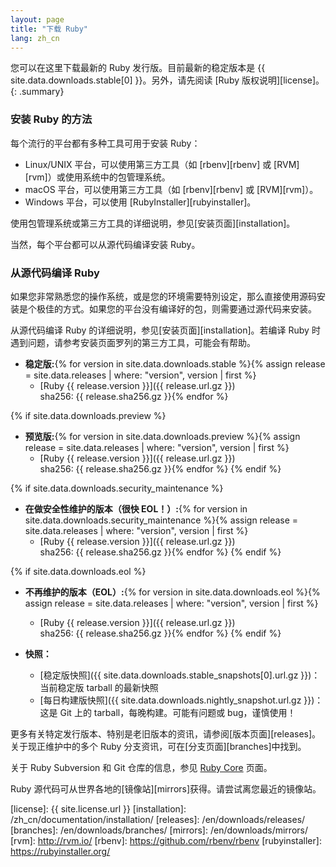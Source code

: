 ```yaml
---
layout: page
title: "下载 Ruby"
lang: zh_cn
---
```


您可以在这里下载最新的 Ruby 发行版。目前最新的稳定版本是
{{ site.data.downloads.stable[0] }}。另外，请先阅读 [Ruby 版权说明][license]。
{: .summary}

### 安装 Ruby 的方法

每个流行的平台都有多种工具可用于安装 Ruby：

* Linux/UNIX 平台，可以使用第三方工具（如 [rbenv][rbenv] 或 [RVM][rvm]）或使用系统中的包管理系统。
* macOS 平台，可以使用第三方工具（如 [rbenv][rbenv] 或 [RVM][rvm]）。
* Windows 平台，可以使用 [RubyInstaller][rubyinstaller]。

使用包管理系统或第三方工具的详细说明，参见[安装页面][installation]。

当然，每个平台都可以从源代码编译安装 Ruby。

### 从源代码编译 Ruby

如果您非常熟悉您的操作系统，或是您的环境需要特別设定，那么直接使用源码安装是个极佳的方式。如果您的平台没有编译好的包，则需要通过源代码来安装。

从源代码编译 Ruby 的详细说明，参见[安装页面][installation]。若编译 Ruby 时遇到问题，请参考安装页面罗列的第三方工具，可能会有帮助。

* **稳定版:**{% for version in site.data.downloads.stable %}{% assign release = site.data.releases | where: "version", version | first %}
  * [Ruby {{ release.version }}]({{ release.url.gz }})<br>
    sha256: {{ release.sha256.gz }}{% endfor %}

{% if site.data.downloads.preview %}
* **预览版:**{% for version in site.data.downloads.preview %}{% assign release = site.data.releases | where: "version", version | first %}
  * [Ruby {{ release.version }}]({{ release.url.gz }})<br>
    sha256: {{ release.sha256.gz }}{% endfor %}
{% endif %}

{% if site.data.downloads.security_maintenance %}
* **在做安全性维护的版本（很快 EOL！）:**{% for version in site.data.downloads.security_maintenance %}{% assign release = site.data.releases | where: "version", version | first %}
  * [Ruby {{ release.version }}]({{ release.url.gz }})<br>
    sha256: {{ release.sha256.gz }}{% endfor %}
{% endif %}

{% if site.data.downloads.eol %}
* **不再维护的版本（EOL）:**{% for version in site.data.downloads.eol %}{% assign release = site.data.releases | where: "version", version | first %}
  * [Ruby {{ release.version }}]({{ release.url.gz }})<br>
    sha256: {{ release.sha256.gz }}{% endfor %}
{% endif %}

* **快照：**
  * [稳定版快照]({{ site.data.downloads.stable_snapshots[0].url.gz }})：当前稳定版 tarball 的最新快照
  * [每日构建版快照]({{ site.data.downloads.nightly_snapshot.url.gz }})：这是 Git 上的 tarball，每晚构建。可能有问题或 bug，谨慎使用！

更多有关特定发行版本、特别是老旧版本的资讯，请参阅[版本页面][releases]。
关于现正维护中的多个 Ruby 分支资讯，可在[分支页面][branches]中找到。

关于 Ruby Subversion 和 Git 仓库的信息，参见 [Ruby Core](/zh_cn/community/ruby-core/) 页面。

Ruby 源代码可从世界各地的[镜像站][mirrors]获得。请尝试离您最近的镜像站。



[license]: {{ site.license.url }}
[installation]: /zh_cn/documentation/installation/
[releases]: /en/downloads/releases/
[branches]: /en/downloads/branches/
[mirrors]: /en/downloads/mirrors/
[rvm]: http://rvm.io/
[rbenv]: https://github.com/rbenv/rbenv
[rubyinstaller]: https://rubyinstaller.org/
